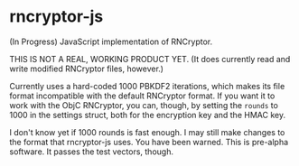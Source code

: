 rncryptor-js
============

(In Progress) JavaScript implementation of RNCryptor.

THIS IS NOT A REAL, WORKING PRODUCT YET. (It does currently read and write modified RNCryptor files, however.)

Currently uses a hard-coded 1000 PBKDF2 iterations, which makes its file format incompatible with the default RNCryptor format. If you want it to work with the ObjC RNCryptor, you can, though, by setting the `rounds` to 1000 in the settings struct, both for the encryption key and the HMAC key.

I don't know yet if 1000 rounds is fast enough. I may still make changes to the format that rncryptor-js uses. You have been warned. This is pre-alpha software. It passes the test vectors, though.
